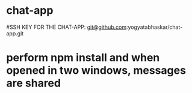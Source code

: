 # chat-app

#SSH KEY FOR THE CHAT-APP: git@github.com:yogyatabhaskar/chat-app.git

# perform npm install and when opened in two windows, messages are shared

